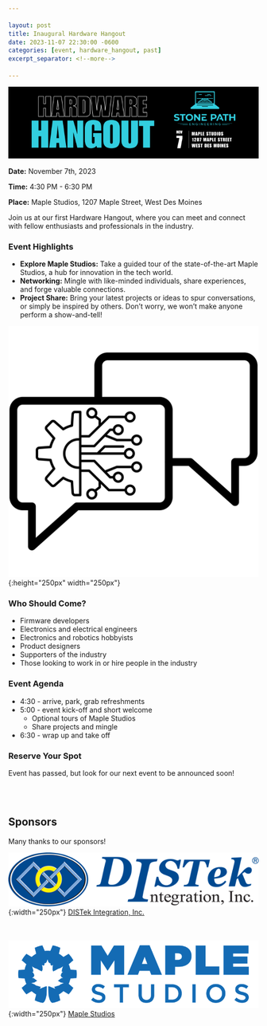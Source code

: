 ```yaml
---

layout: post
title: Inaugural Hardware Hangout
date: 2023-11-07 22:30:00 -0600
categories: [event, hardware_hangout, past]
excerpt_separator: <!--more-->

---
```


![Banner](/assets/images/banner_hardware_hangout_2023_11.png)

**Date:**  November 7th, 2023

**Time:**  4:30 PM - 6:30 PM

**Place:** Maple Studios, 1207 Maple Street, West Des Moines

Join us at our first Hardware Hangout, where you can meet and connect with fellow enthusiasts and professionals in the industry.
<!--more-->
### Event Highlights

- **Explore Maple Studios:** Take a guided tour of the state-of-the-art Maple Studios, a hub for innovation in the tech world.
- **Networking:** Mingle with like-minded individuals, share experiences, and forge valuable connections.
- **Project Share:** Bring your latest projects or ideas to spur conversations, or simply be inspired by others. Don’t worry, we won’t make anyone perform a show-and-tell!

![Icon](/assets/images/icon_hardware_hangout.png){:height="250px" width="250px"}

### Who Should Come?

- Firmware developers
- Electronics and electrical engineers
- Electronics and robotics hobbyists
- Product designers
- Supporters of the industry
- Those looking to work in or hire people in the industry

### Event Agenda

- 4:30 - arrive, park, grab refreshments
- 5:00 - event kick-off and short welcome
  - Optional tours of Maple Studios
  - Share projects and mingle
- 6:30 - wrap up and take off

### Reserve Your Spot

Event has passed, but look for our next event to be announced soon! 

<br /><br />

## Sponsors

Many thanks to our sponsors!

![DISTek Logo](/assets/images/DISTek_Logo.png){:width="250px"}
[DISTek Integration, Inc.](https://distek.com/)

<br /><br />
![Maple Studios Logo](/assets/images/maple_studios_logo.png){:width="250px"}
[Maple Studios](https://www.maplestudios.com/)